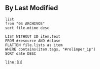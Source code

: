 ## By Last Modified
```dataview
list
from "04 ARCHIVOS"
sort file.mtime desc
```

```dataview
LIST WITHOUT ID item.text
FROM #resource AND #clase
FLATTEN file.lists as item
WHERE contains(item.tags, "#rolimper_ip")
SORT date DESC 
```


```query
line:(🌱)
```
